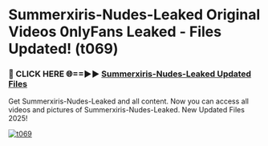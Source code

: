 # Summerxiris-Nudes-Leaked Original Videos 0nlyFans Leaked - Files Updated! (t069)

<h3>🔴 CLICK HERE 🌐==►► <a href="https://tinyurl.com/4mcuefdz" rel="nofollow">Summerxiris-Nudes-Leaked Updated Files</a></h3>

Get Summerxiris-Nudes-Leaked and all content. Now you can access all videos and pictures of Summerxiris-Nudes-Leaked. New Updated Files 2025!

[![t069](https://i.imgur.com/StAQSOY.gif)](https://tinyurl.com/4mcuefdz)
